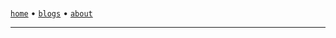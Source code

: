 <!DOCTYPE html>
<html data-color-scheme="dark">
    <head>
        <meta charSet="utf-8" />
        <link href="/favicon.ico" rel="icon" />
        <link rel="canonical" href="https://sanixdk.xyz" />
        <meta content="initial-scale=1.0,width=device-width" name="viewport" />
        <meta content="#131516" name="theme-color" />
        <meta http-equiv="content-language" content="en-us,fr"/>
        <link rel="stylesheet" href="https://matcha.mizu.sh/matcha.css">
        <title>sanix blog</title>
        <style> article{margin: 0px} article img { width: 100%; max-height: 10em; object-fit: cover; }</style>
        <meta property="og:url" content="https://sanixdk.xyz/" />
        <meta property="og:type" content="website" />
        <meta property="og:title" content="dk's blog." />
        <meta property="og:description" content="dk's blog." />
        <meta property="twitter:url" content="https://sanixdk.xyz/">
        <meta property="twitter:domain" content="sanixdk.xyz">
        <meta name="twitter:title" content="dk's blog.">
    </head>
<body>

<div class="container">
    <br>

[`home`](/) •  [`blogs`](/blogs/) <!-- lazy guy, will code this later, • [`projects`](/projects/) --> • [`about`](/about)


----


